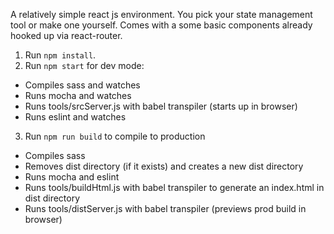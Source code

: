 A relatively simple react js environment. You pick your state management tool or make one yourself. Comes with a some basic components already hooked up via react-router.

1. Run `npm install`.
2. Run `npm start` for dev mode:
  - Compiles sass and watches
  - Runs mocha and watches
  - Runs tools/srcServer.js with babel transpiler (starts up in browser)
  - Runs eslint and watches
3. Run `npm run build` to compile to production
  - Compiles sass
  - Removes dist directory (if it exists) and creates a new dist directory
  - Runs mocha and eslint
  - Runs tools/buildHtml.js with babel transpiler to generate an index.html in dist directory
  - Runs tools/distServer.js with babel transpiler (previews prod build in browser)
